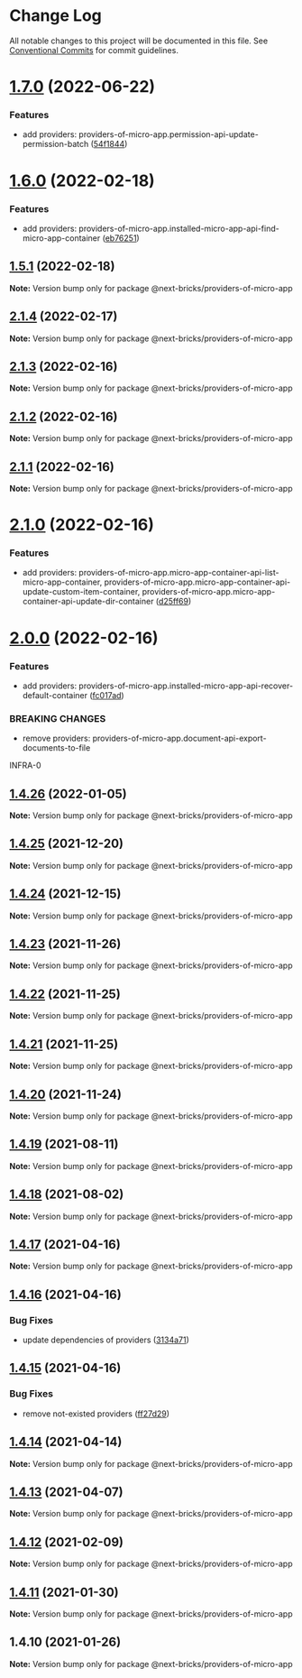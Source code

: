 # Change Log

All notable changes to this project will be documented in this file.
See [Conventional Commits](https://conventionalcommits.org) for commit guidelines.

# [1.7.0](https://github.com/easyops-cn/next-providers/compare/@next-bricks/providers-of-micro-app@1.6.0...@next-bricks/providers-of-micro-app@1.7.0) (2022-06-22)

### Features

- add providers: providers-of-micro-app.permission-api-update-permission-batch ([54f1844](https://github.com/easyops-cn/next-providers/commit/54f1844daa792f48c699b908177fffa1eac353d8))

# [1.6.0](https://github.com/easyops-cn/next-providers/compare/@next-bricks/providers-of-micro-app@1.5.1...@next-bricks/providers-of-micro-app@1.6.0) (2022-02-18)

### Features

- add providers: providers-of-micro-app.installed-micro-app-api-find-micro-app-container ([eb76251](https://github.com/easyops-cn/next-providers/commit/eb76251c351b544e4b2049bf88d743aeba6e2e29))

## [1.5.1](https://github.com/easyops-cn/next-providers/compare/@next-bricks/providers-of-micro-app@2.1.4...@next-bricks/providers-of-micro-app@1.5.1) (2022-02-18)

**Note:** Version bump only for package @next-bricks/providers-of-micro-app

## [2.1.4](https://github.com/easyops-cn/next-providers/compare/@next-bricks/providers-of-micro-app@2.1.3...@next-bricks/providers-of-micro-app@2.1.4) (2022-02-17)

**Note:** Version bump only for package @next-bricks/providers-of-micro-app

## [2.1.3](https://github.com/easyops-cn/next-providers/compare/@next-bricks/providers-of-micro-app@2.1.2...@next-bricks/providers-of-micro-app@2.1.3) (2022-02-16)

**Note:** Version bump only for package @next-bricks/providers-of-micro-app

## [2.1.2](https://github.com/easyops-cn/next-providers/compare/@next-bricks/providers-of-micro-app@2.1.1...@next-bricks/providers-of-micro-app@2.1.2) (2022-02-16)

**Note:** Version bump only for package @next-bricks/providers-of-micro-app

## [2.1.1](https://github.com/easyops-cn/next-providers/compare/@next-bricks/providers-of-micro-app@2.1.0...@next-bricks/providers-of-micro-app@2.1.1) (2022-02-16)

**Note:** Version bump only for package @next-bricks/providers-of-micro-app

# [2.1.0](https://github.com/easyops-cn/next-providers/compare/@next-bricks/providers-of-micro-app@2.0.0...@next-bricks/providers-of-micro-app@2.1.0) (2022-02-16)

### Features

- add providers: providers-of-micro-app.micro-app-container-api-list-micro-app-container, providers-of-micro-app.micro-app-container-api-update-custom-item-container, providers-of-micro-app.micro-app-container-api-update-dir-container ([d25ff69](https://github.com/easyops-cn/next-providers/commit/d25ff690d51ad0c51cd99283af840d31973d8eab))

# [2.0.0](https://github.com/easyops-cn/next-providers/compare/@next-bricks/providers-of-micro-app@1.4.26...@next-bricks/providers-of-micro-app@2.0.0) (2022-02-16)

### Features

- add providers: providers-of-micro-app.installed-micro-app-api-recover-default-container ([fc017ad](https://github.com/easyops-cn/next-providers/commit/fc017ad1c2b3ec43002f74174e5fc036ae78c2b8))

### BREAKING CHANGES

- remove providers: providers-of-micro-app.document-api-export-documents-to-file

INFRA-0

## [1.4.26](https://github.com/easyops-cn/next-providers/compare/@next-bricks/providers-of-micro-app@1.4.25...@next-bricks/providers-of-micro-app@1.4.26) (2022-01-05)

**Note:** Version bump only for package @next-bricks/providers-of-micro-app

## [1.4.25](https://github.com/easyops-cn/next-providers/compare/@next-bricks/providers-of-micro-app@1.4.24...@next-bricks/providers-of-micro-app@1.4.25) (2021-12-20)

**Note:** Version bump only for package @next-bricks/providers-of-micro-app

## [1.4.24](https://github.com/easyops-cn/next-providers/compare/@next-bricks/providers-of-micro-app@1.4.23...@next-bricks/providers-of-micro-app@1.4.24) (2021-12-15)

**Note:** Version bump only for package @next-bricks/providers-of-micro-app

## [1.4.23](https://github.com/easyops-cn/next-providers/compare/@next-bricks/providers-of-micro-app@1.4.22...@next-bricks/providers-of-micro-app@1.4.23) (2021-11-26)

**Note:** Version bump only for package @next-bricks/providers-of-micro-app

## [1.4.22](https://github.com/easyops-cn/next-providers/compare/@next-bricks/providers-of-micro-app@1.4.21...@next-bricks/providers-of-micro-app@1.4.22) (2021-11-25)

**Note:** Version bump only for package @next-bricks/providers-of-micro-app

## [1.4.21](https://github.com/easyops-cn/next-providers/compare/@next-bricks/providers-of-micro-app@1.4.20...@next-bricks/providers-of-micro-app@1.4.21) (2021-11-25)

**Note:** Version bump only for package @next-bricks/providers-of-micro-app

## [1.4.20](https://github.com/easyops-cn/next-providers/compare/@next-bricks/providers-of-micro-app@1.4.19...@next-bricks/providers-of-micro-app@1.4.20) (2021-11-24)

**Note:** Version bump only for package @next-bricks/providers-of-micro-app

## [1.4.19](https://github.com/easyops-cn/next-providers/compare/@next-bricks/providers-of-micro-app@1.4.18...@next-bricks/providers-of-micro-app@1.4.19) (2021-08-11)

**Note:** Version bump only for package @next-bricks/providers-of-micro-app

## [1.4.18](https://github.com/easyops-cn/next-providers/compare/@next-bricks/providers-of-micro-app@1.4.17...@next-bricks/providers-of-micro-app@1.4.18) (2021-08-02)

**Note:** Version bump only for package @next-bricks/providers-of-micro-app

## [1.4.17](https://github.com/easyops-cn/next-providers/compare/@next-bricks/providers-of-micro-app@1.4.16...@next-bricks/providers-of-micro-app@1.4.17) (2021-04-16)

**Note:** Version bump only for package @next-bricks/providers-of-micro-app

## [1.4.16](https://github.com/easyops-cn/next-providers/compare/@next-bricks/providers-of-micro-app@1.4.15...@next-bricks/providers-of-micro-app@1.4.16) (2021-04-16)

### Bug Fixes

- update dependencies of providers ([3134a71](https://github.com/easyops-cn/next-providers/commit/3134a71758f1ec4e9a0b5423e3f78d39e46bb196))

## [1.4.15](https://github.com/easyops-cn/next-providers/compare/@next-bricks/providers-of-micro-app@1.4.14...@next-bricks/providers-of-micro-app@1.4.15) (2021-04-16)

### Bug Fixes

- remove not-existed providers ([ff27d29](https://github.com/easyops-cn/next-providers/commit/ff27d29da3ac8036c5bd51b5d60f95a882af0604))

## [1.4.14](https://github.com/easyops-cn/next-providers/compare/@next-bricks/providers-of-micro-app@1.4.13...@next-bricks/providers-of-micro-app@1.4.14) (2021-04-14)

**Note:** Version bump only for package @next-bricks/providers-of-micro-app

## [1.4.13](https://github.com/easyops-cn/next-providers/compare/@next-bricks/providers-of-micro-app@1.4.12...@next-bricks/providers-of-micro-app@1.4.13) (2021-04-07)

**Note:** Version bump only for package @next-bricks/providers-of-micro-app

## [1.4.12](https://github.com/easyops-cn/next-providers/compare/@next-bricks/providers-of-micro-app@1.4.11...@next-bricks/providers-of-micro-app@1.4.12) (2021-02-09)

**Note:** Version bump only for package @next-bricks/providers-of-micro-app

## [1.4.11](https://github.com/easyops-cn/next-providers/compare/@next-bricks/providers-of-micro-app@1.4.10...@next-bricks/providers-of-micro-app@1.4.11) (2021-01-30)

**Note:** Version bump only for package @next-bricks/providers-of-micro-app

## 1.4.10 (2021-01-26)

**Note:** Version bump only for package @next-bricks/providers-of-micro-app
